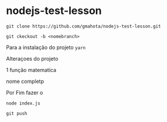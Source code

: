 # nodejs-test-lesson

`git clone https://github.com/gmahota/nodejs-test-lesson.git`

`git ckeckout -b <nomebranch>`

Para a instalação do projeto
`yarn`

Alteraçoes do projeto

1 função matematica

nome completp

Por Fim fazer o 

`node index.js`

`git push`
